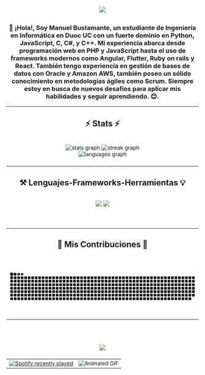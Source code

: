 <h1 align="center">
    <img src="https://readme-typing-svg.herokuapp.com/?font=Righteous&size=35&center=true&vCenter=true&width=500&height=70&duration=4000&lines=Hola+!+✌️😎;+Soy+Manuel+Bustamante!❤️;" />
</h1>
<div>
<h3 align="center">🚀 ¡Hola!, Soy Manuel Bustamante, un estudiante de Ingeniería en Informática en Duoc UC con un fuerte dominio en Python, JavaScript, C, C#, y C++. Mi experiencia abarca desde programación web en PHP y JavaScript hasta el uso de frameworks modernos como Angular, Flutter, Ruby on rails y React. También tengo experiencia en gestión de bases de datos con Oracle y Amazon AWS, también poseo un sólido conocimiento en metodologías ágiles como Scrum. Siempre estoy en busca de nuevos desafíos para aplicar mis habilidades y seguir aprendiendo. 😊.</h3>
</div>

<hr/>
<h2 align="center">⚡ Stats ⚡</h2>
<br>
<div align="center">
  <img src="https://github-readme-stats.vercel.app/api?username=ManuelBustamante-py&hide_title=false&hide_rank=false&show_icons=true&include_all_commits=true&count_private=true&disable_animations=false&theme=neon&locale=en&hide_border=false" height="170" alt="stats graph"  />
  <img src="https://streak-stats.demolab.com?user=ManuelBustamante-py&locale=en&mode=daily&theme=neon&hide_border=false&border_radius=5" height="170" alt="streak graph"  />
</div>
<div align="center">
  <img src="https://github-readme-stats.vercel.app/api/top-langs?username=ManuelBustamante-py&locale=en&hide_title=false&layout=compact&card_width=320&langs_count=7&theme=neon&hide_border=false" height="170" alt="languages graph"  />
</div>

###
<hr/>
<h2 align="center">⚒️ Lenguajes-Frameworks-Herramientas 💡</h2>
<br/>
<div align="Center">
    <img src="https://skillicons.dev/icons?i=react,bootstrap,mui,html,css,vscode,github,figma,tailwind,git,r" />
    <img src="https://skillicons.dev/icons?i=nodejs,python,javascript,typescript,express,firebase,mongodb,c,java,nextjs,mysql,flask" /><br>
</div>

###

<br clear="both">

<hr/>

  <h2 align="Center">🌠 Mis Contribuciones 🌠</h2>
  <br>
<br clear="both">

<img align="Center" src="https://raw.githubusercontent.com/ManuelBustamante-py/ManuelBustamante-py/output/snake.svg" alt="Snake animation" />

###

<hr/>
<br clear="both">
<h2 align="center">
    <img src="https://readme-typing-svg.herokuapp.com/?font=Righteous&size=35&center=true&vCenter=true&width=500&height=70&duration=4000&lines=Hobbie+?+🤔;La+Música!👆🤓;" />
</h2>

<table align="center">
  <tr>
    <td>
      <a href="https://open.spotify.com/user/aknx686ji8wflqfeh30q3ent0">
        <img src="https://spotify-recently-played-readme.vercel.app/api?user=aknx686ji8wflqfeh30q3ent0&count=10" alt="Spotify recently played" />
      </a>
    </td>
    <td>
      <img src="https://i.pinimg.com/originals/40/14/02/4014020e00ed21c874cc6eb6949927bd.gif" alt="Animated GIF" width="450px" height="auto" />
    </td>
  </tr>
</table>

